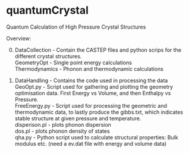 # quantumCrystal

Quantum Calculation of High Pressure Crystal Structures

Overview:

0.	DataCollection 		- Contain the CASTEP files and python scrips for the different crystal structures. </br>
		GeometryOpt 	- Single point energy calculations </br>
		Thermodynamics 	- Phonon and thermodynamic calculations </br>

1. DataHandling    		- Contains the code used in processing the data </br>
		GeoOpt.py 	    - Script used for gathering and plotting the geometry optimisation data. First Energy vs Volume, and then Enthalpy vs Pressure. </br>
		FreeEnergy.py 	- Script used for processing the geometric and thermodynamic data, to lastly produce the gibbs.txt, which indicates stable structure at given pressure and temperature. </br>
		disperison.pl 	- plots phonon dispersion </br>
		dos.pl 		    - plots phonon density of states </br>
		qha.py 		    - Python script used to calculate structural properties: Bulk modulus etc. (need a ev.dat file with energy and volume data) </br>
		
		
